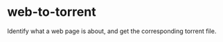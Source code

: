 web-to-torrent
==============

Identify what a web page is about, and get the corresponding torrent file.
